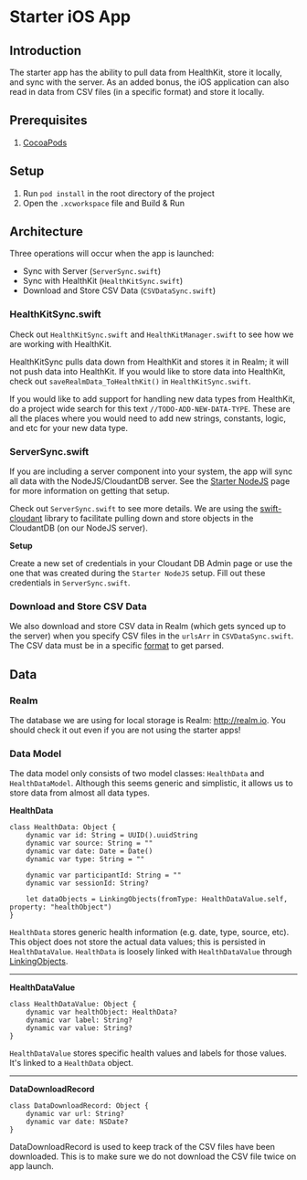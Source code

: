 # Starter iOS App

## Introduction
The starter app has the ability to pull data from HealthKit, store it locally, and sync with the server. As an added bonus, the iOS application can also read in data from CSV files (in a specific format) and store it locally.

## Prerequisites
1. [CocoaPods](https://cocoapods.org/)

## Setup
1. Run `pod install` in the root directory of the project
2. Open the `.xcworkspace` file and Build & Run

## Architecture
Three operations will occur when the app is launched:
- Sync with Server (`ServerSync.swift`)
- Sync with HealthKit (`HealthKitSync.swift`)
- Download and Store CSV Data (`CSVDataSync.swift`)

### HealthKitSync.swift
Check out `HealthKitSync.swift` and `HealthKitManager.swift` to see how we are working with HealthKit. 

HealthKitSync pulls data down from HealthKit and stores it in Realm; it will not push data into HealthKit. If you would like to store data into HealthKit, check out `saveRealmData_ToHealthKit()` in `HealthKitSync.swift`.

If you would like to add support for handling new data types from HealthKit, do a project wide search for this text `//TODO-ADD-NEW-DATA-TYPE`. These are all the places where you would need to add new strings, constants, logic, and etc for your new data type.

### ServerSync.swift
If you are including a server component into your system, the app will sync all data with the NodeJS/CloudantDB server. See the [Starter NodeJS](https://github.com/health-hacks/starter-nodejs-server) page for more information on getting that setup.

Check out `ServerSync.swift` to see more details. We are using the [swift-cloudant](https://github.com/cloudant/swift-cloudant) library to facilitate pulling down and store objects in the CloudantDB (on our NodeJS server).

**Setup**

Create a new set of credentials in your Cloudant DB Admin page or use the one that was created during the `Starter NodeJS` setup. Fill out these credentials in `ServerSync.swift`.

### Download and Store CSV Data
We also download and store CSV data in Realm (which gets synced up to the server) when you specify CSV files in the `urlsArr` in `CSVDataSync.swift`. The CSV data must be in a specific [format](https://healthhacks.gitbooks.io/developer/content/datasets_overview.html) to get parsed.

## Data

### Realm
The database we are using for local storage is Realm: http://realm.io. You should check it out even if you are not using the starter apps!

### Data Model
The data model only consists of two model classes: `HealthData` and `HealthDataModel`. Although this seems generic and simplistic, it allows us to store data from almost all data types.

**HealthData**
```
class HealthData: Object {
    dynamic var id: String = UUID().uuidString
    dynamic var source: String = ""
    dynamic var date: Date = Date()
    dynamic var type: String = ""
    
    dynamic var participantId: String = ""
    dynamic var sessionId: String?
    
    let dataObjects = LinkingObjects(fromType: HealthDataValue.self, property: "healthObject")
}
```

`HealthData` stores generic health information (e.g. date, type, source, etc). This object does not store the actual data values; this is persisted in `HealthDataValue`. `HealthData` is loosely linked with `HealthDataValue` through [LinkingObjects](https://realm.io/docs/swift/latest/#inverse-relationships).


***

**HealthDataValue**
```
class HealthDataValue: Object { 
    dynamic var healthObject: HealthData?
    dynamic var label: String?
    dynamic var value: String?
}
```

`HealthDataValue` stores specific health values and labels for those values. It's linked to a `HealthData` object.

***

**DataDownloadRecord**

```
class DataDownloadRecord: Object {
    dynamic var url: String?
    dynamic var date: NSDate?
}
```

DataDownloadRecord is used to keep track of the CSV files have been downloaded. This is to make sure we do not download the CSV file twice on app launch.

